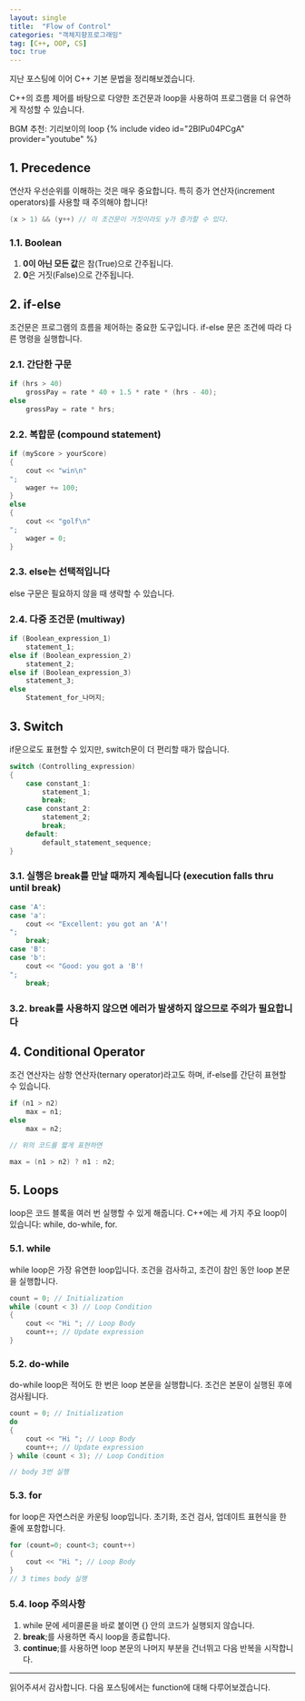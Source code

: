 ```yaml
---
layout: single
title:  "Flow of Control"
categories: "객체지향프로그래밍"
tag: [C++, OOP, CS]
toc: true
---
```


지난 포스팅에 이어 C++ 기본 문법을 정리해보겠습니다.

C++의 흐름 제어를 바탕으로 다양한 조건문과 loop을 사용하여 프로그램을 더 유연하게 작성할 수 있습니다.

BGM 추천: 기리보이의 loop
{% include video id="2BIPu04PCgA" provider="youtube" %}


## 1. Precedence

연산자 우선순위를 이해하는 것은 매우 중요합니다. 특히 증가 연산자(increment operators)를 사용할 때 주의해야 합니다!

```cpp
(x > 1) && (y++) // 이 조건문이 거짓이라도 y가 증가할 수 있다.
```

### 1.1. Boolean

1. **0이 아닌 모든 값**은 참(True)으로 간주됩니다.
2. **0**은 거짓(False)으로 간주됩니다.

## 2. if-else

조건문은 프로그램의 흐름을 제어하는 중요한 도구입니다. if-else 문은 조건에 따라 다른 명령을 실행합니다.

### 2.1. 간단한 구문

```cpp
if (hrs > 40)
    grossPay = rate * 40 + 1.5 * rate * (hrs - 40);
else
    grossPay = rate * hrs;
```

### 2.2. 복합문 (compound statement)

```cpp
if (myScore > yourScore)
{
    cout << "win\n"
";
    wager += 100;
}
else
{
    cout << "golf\n"
";
    wager = 0;
}
```

### 2.3. else는 선택적입니다

else 구문은 필요하지 않을 때 생략할 수 있습니다.

### 2.4. 다중 조건문 (multiway)

```cpp
if (Boolean_expression_1)
    statement_1;
else if (Boolean_expression_2)
    statement_2;
else if (Boolean_expression_3)
    statement_3;
else
    Statement_for_나머지;
```

## 3. Switch

if문으로도 표현할 수 있지만, switch문이 더 편리할 때가 많습니다.

```cpp
switch (Controlling_expression)
{
    case constant_1:
        statement_1;
        break;
    case constant_2:
        statement_2;
        break;
    default:
        default_statement_sequence;
}
```

### 3.1. 실행은 break를 만날 때까지 계속됩니다 (execution falls thru until break)

```cpp
case 'A':
case 'a':
    cout << "Excellent: you got an 'A'!
";
    break;
case 'B':
case 'b':
    cout << "Good: you got a 'B'!
";
    break;
```

### 3.2. break를 사용하지 않으면 에러가 발생하지 않으므로 주의가 필요합니다

## 4. Conditional Operator

조건 연산자는 삼항 연산자(ternary operator)라고도 하며, if-else를 간단히 표현할 수 있습니다.

```cpp
if (n1 > n2)
    max = n1;
else
    max = n2;

// 위의 코드를 짧게 표현하면

max = (n1 > n2) ? n1 : n2;
```

## 5. Loops

loop은 코드 블록을 여러 번 실행할 수 있게 해줍니다. C++에는 세 가지 주요 loop이 있습니다: while, do-while, for.

### 5.1. while

while loop은 가장 유연한 loop입니다. 조건을 검사하고, 조건이 참인 동안 loop 본문을 실행합니다.

```cpp
count = 0; // Initialization
while (count < 3) // Loop Condition
{
    cout << "Hi "; // Loop Body
    count++; // Update expression
}
```

### 5.2. do-while

do-while loop은 적어도 한 번은 loop 본문을 실행합니다. 조건은 본문이 실행된 후에 검사됩니다.

```cpp
count = 0; // Initialization
do
{
    cout << "Hi "; // Loop Body
    count++; // Update expression
} while (count < 3); // Loop Condition

// body 3번 실행
```

### 5.3. for

for loop은 자연스러운 카운팅 loop입니다. 초기화, 조건 검사, 업데이트 표현식을 한 줄에 포함합니다.

```cpp
for (count=0; count<3; count++)
{
    cout << "Hi "; // Loop Body
}
// 3 times body 실행
```

### 5.4. loop 주의사항

1. while 문에 세미콜론을 바로 붙이면 {} 안의 코드가 실행되지 않습니다.
2. **break**;를 사용하면 즉시 loop을 종료합니다.
3. **continue**;를 사용하면 loop 본문의 나머지 부분을 건너뛰고 다음 반복을 시작합니다.

---

읽어주셔서 감사합니다.
다음 포스팅에서는 function에 대해 다루어보겠습니다.
